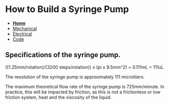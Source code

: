 # How to Build a Syringe Pump

- **[Home](/Syringe-Pump/)**
- [Mechanical](/Syringe-Pump/mechanical)
- [Electrical](/Syringe-Pump/electrical)
- [Code](/Syringe-Pump/code)

## Specifications of the syringe pump.

((1.25mm/rotation)/(3200 steps/rotation)) x (pi x 9.5mm^2) = 0.111mL = 111uL

The resolution of the syringe pump is approximately 111 microliters.

The maximum theoretical flow rate of the syringe pump is 725mm/minute.
In practice, this will be impacted by friction, as this is not a frictionless or low friction system, heat and the viscosity of the liquid.


